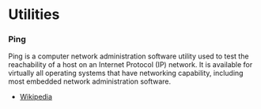 # Utilities


### Ping

Ping is a computer network administration software utility used to test the reachability of a host on an Internet Protocol (IP) network. It is available for virtually all operating systems that have networking capability, including most embedded network administration software.  

* [Wikipedia](https://en.wikipedia.org/wiki/Ping_%28networking_utility%29)